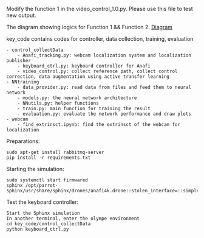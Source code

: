 Modify the function 1 in the video_control_1.0.py. Please use this file to test new output.

The diagram showing logics for Function 1 && Function 2. [Diagram](https://app.lucidchart.com/lucidchart/invitations/accept/4b268282-3274-40bd-ba9d-e235fa8d106a)


key_code contains codes for controller, data collection, training, evaluation

    - control_collectData
        - Anafi_tracking.py: webcam localization system and localization publisher
        - keyboard_ctrl.py: keyboard controller for Anafi
        - video_control.py: collect reference path, collect control correction, data augmentation using active transfer learning
    - NNtraining
        - data_provider.py: read data from files and feed them to neural network
        - models.py: the neural network architecture
        - NNutils.py: helper functions
        - train.py: main function for training the result
        - evaluation.py: evaluate the network performance and draw plots
    - webcam
        - find_extrinsct.ipynb: find the extrinsct of the webcam for localization

Preparations:

    sudo apt-get install rabbitmq-server
    pip install -r requirements.txt

Starting the simulation:

    sudo systemctl start firmwared
    sphinx /opt/parrot-sphinx/usr/share/sphinx/drones/anafi4k.drone::stolen_interface=::simple_front_cam=true

Test the keyboard controller:
    
    Start the Sphinx simulation
    In another terminal, enter the olympe environment
    cd key_code/control_collectData
    python keyboard_ctrl.py

